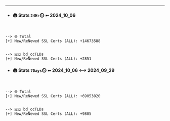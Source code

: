 

---
- #### 🖨️ **Stats** `24Hr`⏲️ ➼ 2024_10_06
```console


--> 🌐 Total
[+] New/ReNewed SSL Certs (ALL): +14673588


--> 🇧🇩 bd_ccTLDs
[+] New/ReNewed SSL Certs (ALL): +2851

```

- #### 🖨️ **Stats** `7Days`⏲️ ➼ 2024_10_06 <--> 2024_09_29
```console


--> 🌐 Total
[+] New/ReNewed SSL Certs (ALL): +69053820


--> 🇧🇩 bd_ccTLDs
[+] New/ReNewed SSL Certs (ALL): +9805

```

